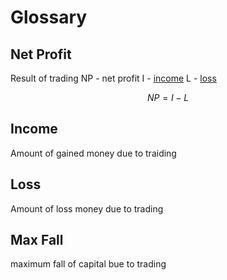 # Glossary

## Net Profit
Result of trading
NP - net profit
I - [income](#income)
L - [loss](#loss)

$$NP = I - L$$

## Income
Amount of gained money due to traiding

## Loss
Amount of loss money due to trading 

## Max Fall
maximum fall of capital bue to trading